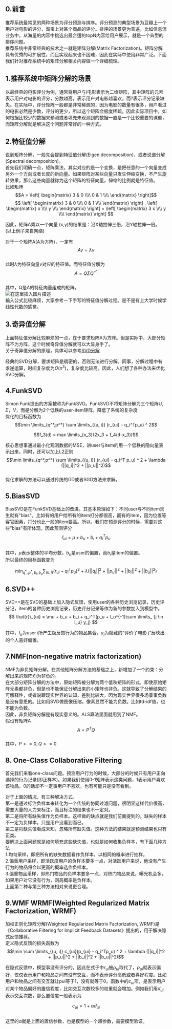 ## 0.前言
推荐系统最常见的两种场景为评分预测与排序。评分预测的典型场景为豆瓣上一个用户对电影的评分，淘宝上对某个商品的评分。排序的场景更为普遍，比如信息流业务中，从海量的内容中挑选出最合适的topN内容给用户展示，就是一个典型的排序问题。  
推荐系统中非常经典的技术之一就是矩阵分解(Matrix Factorization)。矩阵分解具有优秀的可扩展性，而且实现起来也不困难，因此在实际中使用非常广泛。下面我们针对推荐系统中的矩阵分解相关内容做一个详细梳理。  

## 1.推荐系统中矩阵分解的场景
以最经典的电影评分为例，通常将用户与i电影表示为二维矩阵，其中矩阵的元素表示用户对电影的评分，分数越高，表示用户对电影越喜欢，而?表示评分记录缺失。在实际中，评分矩阵一般都是非常稀疏的，因为电影的数量有很多，用户看过的电影必然是少数，评分的更少，所以这个矩阵会极度稀疏。因此实际项目中，如何根据比较少的数据来预测或者填充未观测到的数据一直是一个比较重要的课题，而矩阵分解就是解决这个问题非常好的一种方式。  


## 2.特征值分解
说到矩阵分解，一般先会提到特征值分解(Eigen decomposition)，或者说谱分解(Spectral decomposition)。  
首先我们明确一点，矩阵乘法，其实对应的是一个变换，是把任意的一个向量变成另外一个方向或者长度的新向量。如果矩阵对某些向量只发生伸缩变换，不产生旋转效果，那么这些向量就称为这个矩阵的特征向量，伸缩的比例就是特征值。  
比如矩阵$$A =
 \left[
 \begin{matrix}
   3 & 0 \\\\
   0 & 1 \\\\
  \end{matrix}
  \right]$$
$$
 \left[
 \begin{matrix}
   3 & 0 \\\\
   0 & 1 \\\\
  \end{matrix}
  \right] .
  \left[
   \begin{matrix}
  x \\\\
  y \\\\
  \end{matrix}
  \right] = 
   \left[
   \begin{matrix}
 3 x \\\\
  y \\\\
  \end{matrix}
  \right]
$$  

因此，矩阵A乘以一个向量 (x,y)的结果是：沿X轴拉伸三倍，沿Y轴拉伸一倍。  
(以上例子来自网络)

对于一个矩阵A(A为方阵)，一定有  
$$A v = \lambda v$$  
此时$\lambda$为特征向量$v$对应的特征值。而特征值分解为  
$$A = Q \Sigma Q^{-1}$$  
 其中，Q是A的特征向量组成的矩阵。  
 ![在这里插入图片描述](https://github.com/bitcarmanlee/easy-algorithm-interview-photo/blob/master/recommend/matrix_decomposition/1.jpeg)  
输入公式比较麻烦，大家参考一下手写的特征值分解过程。是不是有上大学时候学线性代数的感觉。  

## 3.奇异值分解
上面特征值分解比较麻烦的一点，在于要求矩阵A为方阵。但是实际中，大部分矩阵不为方阵，这个时候奇异值分解就可以大显身手了。  
关于奇异值分解的原理，具体可以参考[SVD分解](https://blog.csdn.net/bitcarmanlee/article/details/52068118?ops_request_misc=%257B%2522request%255Fid%2522%253A%2522158950724819195162533707%2522%252C%2522scm%2522%253A%252220140713.130102334.pc%255Fblog.%2522%257D&request_id=158950724819195162533707&biz_id=0&utm_medium=distribute.pc_search_result.none-task-blog-2~blog~first_rank_v2~rank_v25-1-52068118.nonecase&utm_term=%E5%A5%87%E5%BC%82%E5%80%BC%E5%88%86%E8%A7%A3)  

经典的SVD分解，要求矩阵是稠密的，否则无法进行分解。同事，分解过程中有求逆运算，时间复杂度为$O(n^3)$，复杂度比较高。因此，人们想了各种办法来优化SVD分解。  

## 4.FunkSVD
Simon Funk提出的方案被称为FunkSVD。FunkSVD不将矩阵分解为三个矩阵U, $\Sigma$，V，而是分解为2个低秩的user-item矩阵，降低了系统的复杂度  
优化的目标函数为  
$$\min \limits_{q^*,p^*} \sum \limits_{(u, i)} (r_{ui} - q_i^Tp_u) ^ 2$$

$$f_3(d) = max \limits_{x_3}(2x_3 + f_4(d-x_3))$$

核心思想事通过最小化观测数据的MSE，讲user与item的用一个低秩的隐向量表示出来。同时，还可以加上L2正则  
$$\min limits_{q^*,p^*} \sum \limits_{(u, i)} (r_{ui} - q_i^T p_u) ^ 2 + \lambda (||q_i||^2 + ||p_u||^2)$$  
优化求解的方法可以通过传统的GD或者SGD方法来求解。  

## 5.BiasSVD
BiasSVD是在FunkSVD基础上的改进。其基本原理如下：不同user与不同item天生就有"bias"。比如有的用户给所有的item打分都很高，而有的item，因为位置等客官因素，打分也比一般的item要高。所以，我们在预测评分的时候，需要对这些"bias"有所体现。因此预测评分  
$$ \hat{r}_{ui} = \mu + b_u + b_i + q_i^Tp_u $$  
其中，$\mu$表示整体的平均分数，$b_u$是user的偏置，而$b_i$是item的偏置。  
所以最终的目标函数变为  

$$\min_{q^*,p^*, b_i, b_u} \sum_{(u, i)} (r_{ui} - q_i^Tp_u) ^ 2 + \lambda (||q_i||^2 + ||p_u||^2 + ||b_i||^2 + ||b_u||^2)$$  

## 6.SVD++
SVD++是在SVD的基础上加入隐式反馈，使用user的各种历史浏览记录，历史评分记，item的各种历史浏览记录，历史评分记录等作为新的参数加入到模型中。  
$$ \hat{r}\_{ui} = \mu + b_u + b_i + q_i^T(p_u + I_u^{-1}\sum \limits_ {j \in I_u} y_j) $$    

其中，$I_u$为user i所产生隐反馈行为的物品集合，$y_i$为隐藏的“评价了电影 j”反映出的个人喜好偏置。  


## 7.NMF(non-negative matrix factorization)
NMF为非负矩阵分解。在其他矩阵分解方法的基础之上，新增加了一个约束：分解出来的矩阵均为非负的。  
在大部分矩阵分解的方法中，原始矩阵被分解为两个低秩矩阵的形式，即使原始矩阵元素都非负，但是也不能保证分解出来的小矩阵也非负。这就导致了分解结果的可解释性，或者说跟现实世界的认知，差别比较大，因为现实世界很多场景事负数是没有意思的。比如用SVD做图像压缩，像素显然不能为负数。比如td-idf值，也不能为负数。  
因此，非负矩阵分解是有现实意义的。ALS算法里面就用到了NMF。  
假设有矩阵A  
$$A = P^TQ$$  
其中，$P >= 0, Q >= 0$  


## 8. One-Class Collaborative Filtering

首先我们来看one-class问题。预测用户行为的时候，大部分的时候只有用户正向选择的行为记录(即正样本)。如果我们使用0-1矩阵表示这类问题，1表示用户喜欢该物品，0的话却不一定事用户不喜欢，也有可能只是没有看到。  

对于上面的情况，有三种解决方式。  
第一是通过标注负样本来转化为一个传统的协同过滤问题，很明显这样代价很高，需要大量的人力来标注，而且标注的结果也不一定对。  
第二是将所有缺失值作为负样本。这样做的缺点就是我们前面提到的，缺失的样本不一定为负样本，只是用户没看到而已。  
第三是将缺失值看成未知，忽略所有缺失值。这种方法的结果就是预测结果也只有正类。  
要解决上面问题就是如何填充这些缺失值，也就是如何收集负样本，有下面几种方法  
1.均匀采样，即把所有的缺失数据看作负样本，以相同的概率进行抽样。  
2.偏重用户采样，即活跃度用户的负样本要多一点，对活跃用户来说，他没有产生行为的物品将会以更高的概率选作负样本。  
3.偏重物品采样，即热门物品的负样本要多一点，对热门物品来说，曝光机会多，如果用户对它没有行为，则高概率是负样本。  
上面第二种与第三种方法相对来说更合理。  

## 9.WMF WRMF(Weighted Regularized Matrix Factorization, WRMF)

加权正则化矩阵分解(Weighted Regularized Matrix Factorization, WRMF)是《Collaborative Filtering for Implicit Feedback Datasets》提出的，用于解决隐式反馈推荐。  
定义隐式反馈的损失函数为  
$$\min  \sum \limits_{(u, i)} c_{ui}(p_{ui} - q_i^Tp_u) ^ 2 + \lambda (||q_i||^2 + ||p_u||^2 + ||b_i||^2 + ||b_u||^2)$$  

在隐式反馈中，模型事没有评分的，因此在式子中$r_{ui}$被$p_{ui}$取代了，$p_{ui}$就表示偏好，仅仅表示用户和物品之间有没有交互，而不表示评分高低或者喜好程度。比如用户和物品之间有交互就让pui等于1，没有就等于0。函数中的$c_{ui}$项，是表示用户对某个物品偏好的置信程度，比如交互次数较多的权重就会增加。例如我们用$d_{ui}$表示交互次数，那么置信度一般表示为  
  
$$c_{ui} = 1 + \alpha d_{ui}$$    
这里的$\alpha$就是上面的置信参数，也是模型的一个超参数，需要模型验证。  